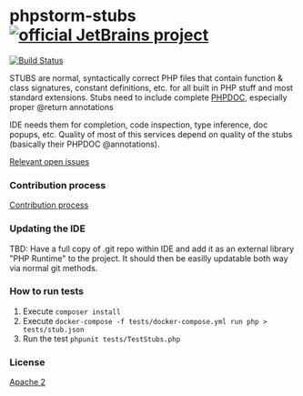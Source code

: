 # phpstorm-stubs [![official JetBrains project](http://jb.gg/badges/official.svg)](https://confluence.jetbrains.com/display/ALL/JetBrains+on+GitHub)

[![Build Status](https://travis-ci.org/JetBrains/phpstorm-stubs.svg?branch=master)](https://travis-ci.org/JetBrains/phpstorm-stubs)

STUBS are normal, syntactically correct PHP files that contain function & class signatures, constant definitions, etc. for all built in PHP stuff and most standard extensions. Stubs need to include complete [PHPDOC], especially proper @return annotations

IDE needs them for completion, code inspection, type inference, doc popups, etc. Quality of most of this services depend on quality of the stubs (basically their PHPDOC @annotations).

[Relevant open issues]

### Contribution process
[Contribution process](CONTRIBUTING.md)

### Updating the IDE
TBD: Have a full copy of .git repo within IDE and add it as an external library "PHP Runtime" to the project. It should then be easilly updatable both way via normal git methods.

### How to run tests
1. Execute `composer install`
2. Execute `docker-compose -f tests/docker-compose.yml run php > tests/stub.json`
3. Run the test `phpunit tests/TestStubs.php`

### License
[Apache 2]

[PHPDOC]:https://github.com/phpDocumentor/fig-standards/blob/master/proposed/phpdoc.md
[Apache 2]:https://www.apache.org/licenses/LICENSE-2.0
[Relevant open issues]:https://youtrack.jetbrains.com/issues/WI?q=%23Unresolved+Subsystem%3A+%7BPHP+lib+stubs%7D+order+by%3A+votes+
